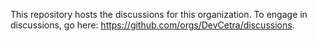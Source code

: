 This repository hosts the discussions for this organization. To engage in discussions, go here: https://github.com/orgs/DevCetra/discussions.
